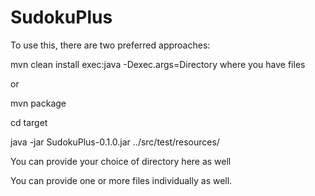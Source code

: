 SudokuPlus
====


To use this, there are two preferred approaches:

mvn clean install exec:java  -Dexec.args=Directory where you have files

or 

mvn package 

cd target

java -jar SudokuPlus-0.1.0.jar ../src/test/resources/

You can provide your choice of directory here as well

You can provide one or more files individually as well.
